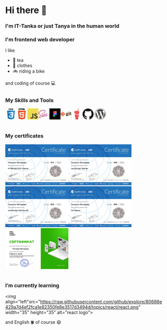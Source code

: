 # Hi there 👋
### I'm IT-Tanka or just Tanya in the human world
### I'm frontend web developer
I like
- 🍵 tea
- 🧥 clothes
- 🚲 riding a bike

and coding of course 💻
<br>

##

### My Skills and Tools

<img align="left" src="https://raw.githubusercontent.com/github/explore/80688e429a7d4ef2fca1e82350fe8e3517d3494d/topics/css/css.png" width="35" height="35" alt="css logo">
<img align="left" src="https://raw.githubusercontent.com/github/explore/80688e429a7d4ef2fca1e82350fe8e3517d3494d/topics/html/html.png" width="35" height="35" alt="html logo">
<img align="left" src="https://raw.githubusercontent.com/github/explore/80688e429a7d4ef2fca1e82350fe8e3517d3494d/topics/javascript/javascript.png" width="35" height="35" alt="javascript logo">
<img align="left" src="https://raw.githubusercontent.com/github/explore/80688e429a7d4ef2fca1e82350fe8e3517d3494d/topics/sass/sass.png"  width="35" height="35" alt="sass logo">

<img  align="left" src="https://raw.githubusercontent.com/github/explore/05d0f0dfceafd861bdf2b53559399dae7b2e2d8b/topics/figma/figma.png"  width="35" height="35" alt="figma logo">
<img align="left" src="https://raw.githubusercontent.com/github/explore/80688e429a7d4ef2fca1e82350fe8e3517d3494d/topics/git/git.png"  width="35" height="35" alt="git logo">
<img   src="https://raw.githubusercontent.com/github/explore/78df643247d429f6cc873026c0622819ad797942/topics/github/github.png"  width="35" height="35" alt="github logo">
<img align="left" src="https://raw.githubusercontent.com/github/explore/80688e429a7d4ef2fca1e82350fe8e3517d3494d/topics/gulp/gulp.png"  width="35" height="35" alt="gulp logo">
<img  src="https://raw.githubusercontent.com/github/explore/80688e429a7d4ef2fca1e82350fe8e3517d3494d/topics/wordpress/wordpress.png"  width="35" height="35" alt="wordpress logo">



#

### My certificates

<img  align="left"  src="https://github.com/IT-Tanka/certificate/blob/main/htmlcss.jpg"  width="200" height="130" alt="image:certificate htmlcss">
<img   src="https://github.com/IT-Tanka/certificate/blob/main/js_start.jpg"  width="200" height="130" alt="image:certificate js">
<img align="left"   src="https://github.com/IT-Tanka/certificate/blob/main/js_adv.jpg"  width="200" height="130" alt="image:certificate js_advanced">
<img   src="https://github.com/IT-Tanka/certificate/blob/main/git.jpg"  width="200" height="130" alt="image:certificate git">
<img   src="https://github.com/IT-Tanka/certificate/blob/main/tilda.png"  width="200" height="130" alt="image:certificate tilda">

#

### I’m currently learning



<img align="left"src="https://raw.githubusercontent.com/github/explore/80688e429a7d4ef2fca1e82350fe8e3517d3494d/topics/react/react.png"  width="35" height="35" alt="react logo">

and English 🍀 of course 😄

<!--
**IT-Tanka/ScripTanka** is a ✨ _special_ ✨ repository because its `README.md` (this file) appears on your GitHub profile.

Here are some ideas to get you started:

- 🔭 I’m currently working on ...
- 🌱 I’m currently learning ...
- 👯 I’m looking to collaborate on ...
- 🤔 I’m looking for help with ...
- 💬 Ask me about ...
- 📫 How to reach me: ...
- 😄 Pronouns: ...
- ⚡ Fun fact: ...
-->
